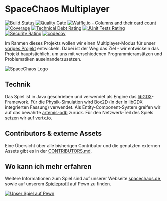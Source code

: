 # SpaceChaos Multiplayer

[![Build Status](https://travis-ci.org/opensourcegamedev/SpaceChaos-Multiplayer.svg?branch=master)](https://travis-ci.org/opensourcegamedev/SpaceChaos-Multiplayer)
[![Quality Gate](https://sonarcloud.io/api/badges/gate?key=de.spacechaos%3Aspacechaos-multiplayer)](https://sonarcloud.io/dashboard/index/de.spacechaos%3Aspacechaos-multiplayer) 
[![Waffle.io - Columns and their card count](https://badge.waffle.io/opensourcegamedev/SpaceChaos-Multiplayer.png?columns=Inbox,Next,In%20Progress,Done)](https://waffle.io/opensourcegamedev/SpaceChaos-Multiplayer?utm_source=badge)
[![Coverage](https://sonarcloud.io/api/badges/measure?key=de.spacechaos%3Aspacechaos-multiplayer&metric=coverage)](https://sonarcloud.io/dashboard/index/de.spacechaos%3Aspacechaos-multiplayer) 
[![Technical Debt Rating](https://sonarcloud.io/api/badges/measure?key=de.spacechaos%3Aspacechaos-multiplayer&metric=sqale_debt_ratio)](https://sonarcloud.io/dashboard/index/de.spacechaos%3Aspacechaos-multiplayer) 
[![JUnit Tests Rating](https://sonarcloud.io/api/badges/measure?key=com.jukusoft.mmo%3Ammorpg-client&metric=test_success_density)](https://sonarcloud.io/dashboard/index/de.spacechaos%3Aspacechaos-multiplayer) 
[![Security Rating](https://sonarcloud.io/api/badges/measure?key=de.spacechaos%3Aspacechaos-multiplayer&metric=new_security_rating)](https://sonarcloud.io/dashboard/index/de.spacechaos%3Aspacechaos-multiplayer) 
[![codecov](https://codecov.io/gh/opensourcegamedev/SpaceChaos-Multiplayer/branch/master/graph/badge.svg)](https://codecov.io/gh/opensourcegamedev/SpaceChaos-Multiplayer)


Im Rahmen dieses Projekts wollen wir einen Multiplayer-Modus für unser [voriges Projekt](https://github.com/opensourcegamedev/SpaceChaos) entwickeln.  Dabei ist der Weg das Ziel - wir entwickeln das Projekt hauptsächlich, um uns mit verschiedenen Programmieransätzen und Problematiken auseinanderzusetzen.

![SpaceChaos Logo](./core/assets/ui/backgrounds/splashscreen.png)

## Technik 
Das Spiel ist in Java geschrieben und verwendet als Engine das [libGDX](https://libgdx.badlogicgames.com/)-Framework. Für die Physik-Simulation wird Box2D (in der in libGDX integrierten Fassung) verwendet. 
Als Entity-Component-System greifen wir auf das bewährte [artemis-odb](https://github.com/junkdog/artemis-odb) zurück.
Für den Netzwerk-Teil des Spiels setzen wir auf [vertx.io](http://vertx.io/).

## Contributors & externe Assets
Eine Übersicht über alle bisherigen Contributor und die genutzten externen Assets gibt es in der [CONTRIBUTORS.md](https://github.com/opensourcegamedev/SpaceChaos-Multiplayer/blob/master/CONTRIBUTORS.md).

## Wo kann ich mehr erfahren
Weitere Informationen zum Spiel sind auf unserer Webseite [spacechaos.de](http://spacechaos.de/), sowie auf unserem [Spieleprofil](https://pewn.de/games/815998-SpaceChaos/) auf Pewn zu finden.

<a href="https://pewn.de/games/815998-SpaceChaos/?vote=notify"><img src="https://pewn.de/signature/pewn3_general.png" alt="Unser Spiel auf Pewn"/></a>

